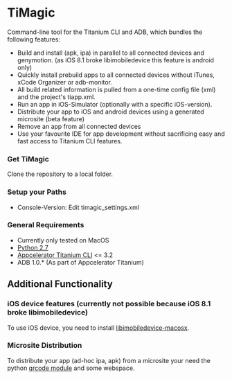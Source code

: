# TiMagic
Command-line tool for the Titanium CLI and ADB, which bundles the following features:

* Build and install (apk, ipa) in parallel to all connected devices and genymotion. (as iOS 8.1 broke libimobiledevice this feature is android only)
* Quickly install prebuild apps to all connected devices without iTunes, xCode Organizer or adb-monitor.
* All build related information is pulled from a one-time config file (xml) and the project's tiapp.xml.
* Run an app in iOS-Simulator (optionally with a specific iOS-version).
* Distribute your app to iOS and android devices using a generated microsite (beta feature)
* Remove an app from all connected devices
* Use your favourite IDE for app development without sacrificing easy and fast access to Titanium CLI features.

### Get TiMagic
Clone the repository to a local folder.

### Setup your Paths
* Console-Version: Edit timagic_settings.xml

### General Requirements
* Currently only tested on MacOS
* [Python 2.7](http://www.python.org/download/releases/2.7/)
* [Appcelerator Titanium CLI](https://github.com/appcelerator/titanium) <= 3.2
* ADB 1.0.* (As part of Appcelerator Titanium)

## Additional Functionality
### iOS device features (currently not possible because iOS 8.1 broke libimobiledevice)
To use iOS device, you need to install [libimobiledevice-macosx](https://github.com/benvium/libimobiledevice-macosx).

### Microsite Distribution
To distribute your app (ad-hoc ipa, apk) from a microsite your need the python [qrcode module](https://github.com/lincolnloop/python-qrcode) and some webspace.